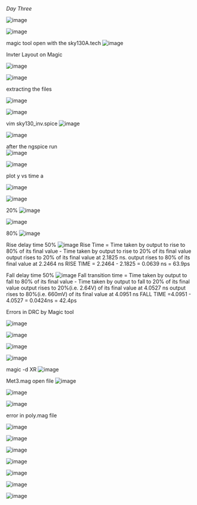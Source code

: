 *Day Three*

![image](https://github.com/piyushk246/Digital_VLSI_SoC_Design_And_Planning/assets/65733681/7528d596-5400-406e-94e9-528e7e08aa8a)


![image](https://github.com/piyushk246/Digital_VLSI_SoC_Design_And_Planning/assets/65733681/1b949d68-9a5a-466f-8cd7-11be365a3bd3)

magic tool open with the sky130A.tech
![image](https://github.com/piyushk246/Digital_VLSI_SoC_Design_And_Planning/assets/65733681/092fc0f9-396f-42c0-8eb5-1081a8321499)

Invter Layout on Magic

![image](https://github.com/piyushk246/Digital_VLSI_SoC_Design_And_Planning/assets/65733681/11cb37c9-e702-4c97-89dd-a8655b31bff1)


![image](https://github.com/piyushk246/Digital_VLSI_SoC_Design_And_Planning/assets/65733681/baf82066-1a06-4ee5-932a-d8da432d799e)

extracting the files

![image](https://github.com/piyushk246/Digital_VLSI_SoC_Design_And_Planning/assets/65733681/d81d9c4d-3f08-4ef0-92ca-d6ae706433b0)


![image](https://github.com/piyushk246/Digital_VLSI_SoC_Design_And_Planning/assets/65733681/a8da5e1b-463a-4f13-9500-444fd8bb7837)

vim sky130_inv.spice
![image](https://github.com/piyushk246/Digital_VLSI_SoC_Design_And_Planning/assets/65733681/ff480a8d-9af4-48e6-b293-76078fc9234f)

![image](https://github.com/piyushk246/Digital_VLSI_SoC_Design_And_Planning/assets/65733681/4d434d59-9732-48b4-a173-d266c2bd0cfd)


after the ngspice run  
![image](https://github.com/piyushk246/Digital_VLSI_SoC_Design_And_Planning/assets/65733681/1cdfc734-50b1-421b-a909-d8c2f71f6fb7)

![image](https://github.com/piyushk246/Digital_VLSI_SoC_Design_And_Planning/assets/65733681/424ccf8b-961e-4466-bb46-30f264234da3)

plot y vs time a

![image](https://github.com/piyushk246/Digital_VLSI_SoC_Design_And_Planning/assets/65733681/74f77d6a-080f-4ca3-94bd-98f0097f1503)

![image](https://github.com/piyushk246/Digital_VLSI_SoC_Design_And_Planning/assets/65733681/91ec33e0-81c1-4fd4-971d-8c33cd4e9882)

20%
![image](https://github.com/piyushk246/Digital_VLSI_SoC_Design_And_Planning/assets/65733681/1aceb0cf-3b22-49bc-af42-d719dbb29591)

![image](https://github.com/piyushk246/Digital_VLSI_SoC_Design_And_Planning/assets/65733681/5e5aae1b-0165-4ecb-83ca-65a311629a29)

80%
![image](https://github.com/piyushk246/Digital_VLSI_SoC_Design_And_Planning/assets/65733681/e762fce2-fbfc-4fca-8a64-19ef3aef1ec5)


Rise delay time 50%
![image](https://github.com/piyushk246/Digital_VLSI_SoC_Design_And_Planning/assets/65733681/63735e2a-d878-4342-9867-f066d30eae7d)
Rise Time = Time taken by output to rise to 80% of its final value - Time taken by output to rise to 20% of its final value
output rises to 20% of its final value at 2.1825 ns.
output rises to 80% of its final value at 2.2464 ns
RISE TIME = 2.2464 - 2.1825 = 0.0639 ns = 63.9ps

Fall delay time 50%
![image](https://github.com/piyushk246/Digital_VLSI_SoC_Design_And_Planning/assets/65733681/62b5a20e-3d0e-4894-9053-c083cf0d505a)
Fall transition time = Time taken by output to fall to 80% of its final value - Time taken by output to fall to 20% of its final value
output rises to 20%(i.e. 2.64V) of its final value at 4.0527 ns
output rises to 80%(i.e. 660mV) of its final value at 4.0951 ns
FALL TIME =4.0951 - 4.0527 = 0.0424ns = 42.4ps

Errors in DRC by Magic tool


![image](https://github.com/piyushk246/Digital_VLSI_SoC_Design_And_Planning/assets/65733681/698dcbe0-e446-49ee-9840-f9aa8f98c244)

![image](https://github.com/piyushk246/Digital_VLSI_SoC_Design_And_Planning/assets/65733681/85fc30ba-b0cb-40eb-828e-aad4fe8867b4)

![image](https://github.com/piyushk246/Digital_VLSI_SoC_Design_And_Planning/assets/65733681/bd7465f7-2141-46cc-a7c9-3b136f5a0620)

![image](https://github.com/piyushk246/Digital_VLSI_SoC_Design_And_Planning/assets/65733681/27147072-15ae-4d19-9c29-3f98304310f6)


 
magic -d XR
![image](https://github.com/piyushk246/Digital_VLSI_SoC_Design_And_Planning/assets/65733681/2256a2ae-acae-4078-a241-ac8b30296f33)

Met3.mag open file
![image](https://github.com/piyushk246/Digital_VLSI_SoC_Design_And_Planning/assets/65733681/32b6048a-5eb4-4684-8129-9170d39b654c)


![image](https://github.com/piyushk246/Digital_VLSI_SoC_Design_And_Planning/assets/65733681/e3f486ea-1912-41d0-a7a9-ce407aac6410)



![image](https://github.com/piyushk246/Digital_VLSI_SoC_Design_And_Planning/assets/65733681/29dc0292-64b2-4eaa-afb5-43744c39a46e)


error in poly.mag file

![image](https://github.com/piyushk246/Digital_VLSI_SoC_Design_And_Planning/assets/65733681/1ba35ac3-4d60-49e5-bb4d-a3a697d0da18)

![image](https://github.com/piyushk246/Digital_VLSI_SoC_Design_And_Planning/assets/65733681/783751aa-897b-4602-9063-ea7a21ce1004)

![image](https://github.com/piyushk246/Digital_VLSI_SoC_Design_And_Planning/assets/65733681/d741b0fb-b2c0-493f-8d8a-aff7438ea039)

![image](https://github.com/piyushk246/Digital_VLSI_SoC_Design_And_Planning/assets/65733681/a3d480de-bf93-4258-a6bf-2a8fab5d2063)

![image](https://github.com/piyushk246/Digital_VLSI_SoC_Design_And_Planning/assets/65733681/f2e7b89f-6d29-4fab-ab99-b4ca2b7ceea7)

![image](https://github.com/piyushk246/Digital_VLSI_SoC_Design_And_Planning/assets/65733681/4bd5d960-35af-4b37-952e-c0a890a1b442)

![image](https://github.com/piyushk246/Digital_VLSI_SoC_Design_And_Planning/assets/65733681/ecae5027-bdbd-4e48-acc0-4b663bf95dfb)
